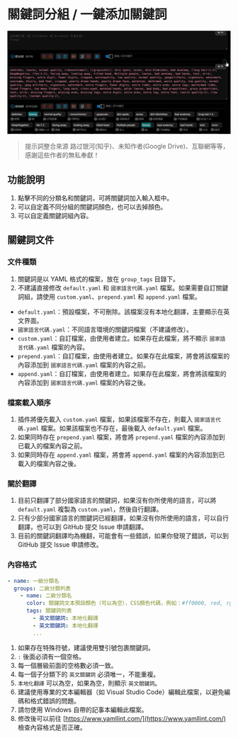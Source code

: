 # 關鍵詞分組 / 一鍵添加關鍵詞

![](../assets/images/demo.group_tags.gif)

> 提示詞整合來源 路过银河(知乎)、未知作者(Google Drive)、互聯網等等，感謝這些作者的無私奉獻！

## 功能說明

1. 點擊不同的分類名和關鍵詞，可將關鍵詞加入輸入框中。
2. 可以自定義不同分組的關鍵詞顏色，也可以去掉顏色。
3. 可以自定義關鍵詞組內容。

## 關鍵詞文件

### 文件種類

1. 關鍵詞是以 YAML 格式的檔案，放在 `group_tags` 目錄下。
2. 不建議直接修改 `default.yaml` 和 `國家語言代碼.yaml` 檔案。如果需要自訂關鍵詞組，請使用 `custom.yaml`、`prepend.yaml` 和 `append.yaml` 檔案。

- `default.yaml`：預設檔案，不可刪除。該檔案沒有本地化翻譯，主要顯示在英文界面。
- `國家語言代碼.yaml`：不同語言環境的關鍵詞檔案（不建議修改）。
- `custom.yaml`：自訂檔案，由使用者建立。如果存在此檔案，將不顯示 `國家語言代碼.yaml` 檔案的內容。
- `prepend.yaml`：自訂檔案，由使用者建立。如果存在此檔案，將會將該檔案的內容添加到 `國家語言代碼.yaml` 檔案的內容之前。
- `append.yaml`：自訂檔案，由使用者建立。如果存在此檔案，將會將該檔案的內容添加到 `國家語言代碼.yaml` 檔案的內容之後。

### 檔案載入順序

1. 插件將優先載入 `custom.yaml` 檔案，如果該檔案不存在，則載入 `國家語言代碼.yaml` 檔案。如果該檔案也不存在，最後載入 `default.yaml` 檔案。
2. 如果同時存在 `prepend.yaml` 檔案，將會將 `prepend.yaml` 檔案的內容添加到已載入的檔案內容之前。
3. 如果同時存在 `append.yaml` 檔案，將會將 `append.yaml` 檔案的內容添加到已載入的檔案內容之後。

### 關於翻譯
1. 目前只翻譯了部分國家語言的關鍵詞，如果沒有你所使用的語言，可以將 `default.yaml` 複製為 `custom.yaml`，然後自行翻譯。
2. 只有少部分國家語言的關鍵詞已經翻譯，如果沒有你所使用的語言，可以自行翻譯，也可以到 GitHub 提交 Issue 申請翻譯。
3. 目前的關鍵詞翻譯均為機翻，可能會有一些錯誤，如果你發現了錯誤，可以到 GitHub 提交 Issue 申請修改。

### 內容格式

```yaml
- name: 一級分類名
  groups: 二級分類列表
    - name: 二級分類名
      color: 關鍵詞文本預設顏色（可以為空），CSS顏色代碼，例如：#ff0000, red, rgb(255,0,0), rgba(255,0,0,1), hsl(0,100%,50%), hsla(0,100%,50%,1)
      tags: 關鍵詞列表
        - 英文關鍵詞: 本地化翻譯
        - 英文關鍵詞: 本地化翻譯
        ...
```

1. 如果存在特殊符號，建議使用雙引號包裹關鍵詞。
2. `:` 後面必須有一個空格。
3. 每一個層級前面的空格數必須一致。
4. 每一個子分類下的 `英文關鍵詞` 必須唯一，不能重複。
5. `本地化翻譯` 可以為空，如果為空，則顯示 `英文關鍵詞`。
6. 建議使用專業的文本編輯器（如 Visual Studio Code）編輯此檔案，以避免編碼和格式錯誤的問題。
7. 請勿使用 Windows 自帶的記事本編輯此檔案。
8. 修改後可以前往 [https://www.yamllint.com/](https://www.yamllint.com/) 檢查內容格式是否正確。